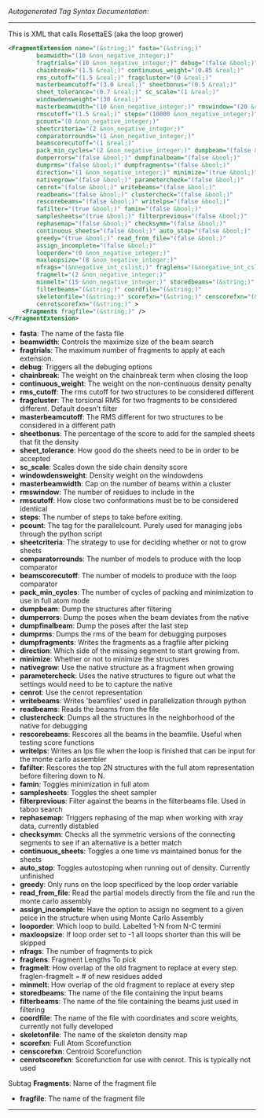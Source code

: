 <!-- THIS IS AN AUTOGENERATED FILE: Don't edit it directly, instead change the schema definition in the code itself. -->

_Autogenerated Tag Syntax Documentation:_

---
This is XML that calls RosettaES (aka the loop grower)

```xml
<FragmentExtension name="(&string;)" fasta="(&string;)"
        beamwidth="(10 &non_negative_integer;)"
        fragtrials="(10 &non_negative_integer;)" debug="(false &bool;)"
        chainbreak="(1.5 &real;)" continuous_weight="(0.85 &real;)"
        rms_cutoff="(1.5 &real;)" fragcluster="(0 &real;)"
        masterbeamcutoff="(3.0 &real;)" sheetbonus="(0.5 &real;)"
        sheet_tolerance="(0.7 &real;)" sc_scale="(1 &real;)"
        windowdensweight="(30 &real;)"
        masterbeamwidth="(10 &non_negative_integer;)" rmswindow="(20 &real;)"
        rmscutoff="(1.5 &real;)" steps="(10000 &non_negative_integer;)"
        pcount="(0 &non_negative_integer;)"
        sheetcriteria="(2 &non_negative_integer;)"
        comparatorrounds="(1 &non_negative_integer;)"
        beamscorecutoff="(1 &real;)"
        pack_min_cycles="(2 &non_negative_integer;)" dumpbeam="(false &bool;)"
        dumperrors="(false &bool;)" dumpfinalbeam="(false &bool;)"
        dumprms="(false &bool;)" dumpfragments="(false &bool;)"
        direction="(1 &non_negative_integer;)" minimize="(true &bool;)"
        nativegrow="(false &bool;)" parametercheck="(false &bool;)"
        cenrot="(false &bool;)" writebeams="(false &bool;)"
        readbeams="(false &bool;)" clustercheck="(false &bool;)"
        rescorebeams="(false &bool;)" writelps="(false &bool;)"
        fafilter="(true &bool;)" famin="(false &bool;)"
        samplesheets="(true &bool;)" filterprevious="(false &bool;)"
        rephasemap="(false &bool;)" checksymm="(false &bool;)"
        continuous_sheets="(false &bool;)" auto_stop="(false &bool;)"
        greedy="(true &bool;)" read_from_file="(false &bool;)"
        assign_incomplete="(false &bool;)"
        looporder="(0 &non_negative_integer;)"
        maxloopsize="(8 &non_negative_integer;)"
        nfrags="(&nnegative_int_cslist;)" fraglens="(&nnegative_int_cslist;)"
        fragmelt="(2 &non_negative_integer;)"
        minmelt="(15 &non_negative_integer;)" storedbeams="(&string;)"
        filterbeams="(&string;)" coordfile="(&string;)"
        skeletonfile="(&string;)" scorefxn="(&string;)" censcorefxn="(&string;)"
        cenrotscorefxn="(&string;)" >
    <Fragments fragfile="(&string;)" />
</FragmentExtension>
```

-   **fasta**: The name of the fasta file
-   **beamwidth**: Controls the maximize size of the beam search
-   **fragtrials**: The maximum number of fragments to apply at each extension.
-   **debug**: Triggers all the debuging options
-   **chainbreak**: The weight on the chainbreak term when closing the loop
-   **continuous_weight**: The weight on the non-continuous density penalty
-   **rms_cutoff**: The rms cutoff for two structures to be considered different
-   **fragcluster**: The torsional RMS for two fragments to be considered different. Default doesn't filter
-   **masterbeamcutoff**: The RMS different for two structures to be considered in a different path
-   **sheetbonus**: The percentage of the score to add for the sampled sheets that fit the density
-   **sheet_tolerance**: How good do the sheets need to be in order to be accepted
-   **sc_scale**: Scales down the side chain density score
-   **windowdensweight**: Density weight on the windowdens
-   **masterbeamwidth**: Cap on the number of beams within a cluster
-   **rmswindow**: The number of residues to include in the
-   **rmscutoff**: How close two conformations must be to be considered identical
-   **steps**: The number of steps to take before exiting.
-   **pcount**: The tag for the parallelcount. Purely used for managing jobs through the python script
-   **sheetcriteria**: The strategy to use for deciding whether or not to grow sheets
-   **comparatorrounds**: The number of models to produce with the loop comparator
-   **beamscorecutoff**: The number of models to produce with the loop comparator
-   **pack_min_cycles**: The number of cycles of packing and minimization to use in full atom mode
-   **dumpbeam**: Dump the structures after filtering
-   **dumperrors**: Dump the poses when the beam deviates from the native
-   **dumpfinalbeam**: Dump the poses after the last step
-   **dumprms**: Dumps the rms of the beam for debugging purposes
-   **dumpfragments**: Writes the fragments as a fragfile after picking
-   **direction**: Which side of the missing segment to start growing from.
-   **minimize**: Whether or not to minimize the structures
-   **nativegrow**: Use the native structure as a fragment when growing
-   **parametercheck**: Uses the native structures to figure out what the settings would need to be to capture the native
-   **cenrot**: Use the cenrot representation
-   **writebeams**: Writes 'beamfiles' used in parallelization through python
-   **readbeams**: Reads the beams from the file
-   **clustercheck**: Dumps all the structures in the neighborhood of the native for debugging
-   **rescorebeams**: Rescores all the beams in the beamfile. Useful when testing score functions
-   **writelps**: Writes an lps file when the loop is finished that can be input for the monte carlo assembler
-   **fafilter**: Rescores the top 2N structures with the full atom representation before filtering down to N.
-   **famin**: Toggles minimization in full atom
-   **samplesheets**: Toggles the sheet sampler
-   **filterprevious**: Filter against the beams in the filterbeams file. Used in taboo search
-   **rephasemap**: Triggers rephasing of the map when working with xray data, currently distabled
-   **checksymm**: Checks all the symmetric versions of the connecting segments to see if an alternative is a better match
-   **continuous_sheets**: Toggles a one time vs maintained bonus for the sheets
-   **auto_stop**: Toggles autostoping when running out of density. Currently unfinished
-   **greedy**: Only runs on the loop specificed by the loop order variable
-   **read_from_file**: Read the partial models directly from the file and run the monte carlo assembly
-   **assign_incomplete**: Have the option to assign no segment to a given peice in the structure when using Monte Carlo Assembly
-   **looporder**: Which loop to build. Labelted 1-N from N-C termini
-   **maxloopsize**: If loop order set to -1 all loops shorter than this will be skipped
-   **nfrags**: The number of fragments to pick
-   **fraglens**: Fragment Lengths To pick
-   **fragmelt**: How overlap of the old fragment to replace at every step. fraglen-fragmelt = # of new residues added
-   **minmelt**: How overlap of the old fragment to replace at every step
-   **storedbeams**: The name of the file containing the input beams
-   **filterbeams**: The name of the file containing the beams just used in filtering
-   **coordfile**: The name of the file with coordinates and score weights, currently not fully developed
-   **skeletonfile**: The name of the skeleton density map
-   **scorefxn**: Full Atom Scorefunction
-   **censcorefxn**: Centroid Scorefunction
-   **cenrotscorefxn**: Scorefunction for use with cenrot. This is typically not used


Subtag **Fragments**:   Name of the fragment file

-   **fragfile**: The name of the fragment file

---
